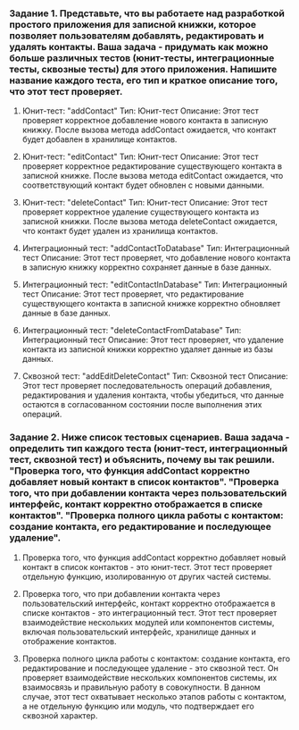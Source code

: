 ### Задание 1. Представьте, что вы работаете над разработкой простого приложения для записной книжки, которое позволяет пользователям добавлять, редактировать и удалять контакты. Ваша задача - придумать как можно больше различных тестов (юнит-тесты, интеграционные тесты, сквозные тесты) для этого приложения. Напишите название каждого теста, его тип и краткое описание того, что этот тест проверяет.


1. Юнит-тест: "addContact"
   Тип: Юнит-тест
   Описание: Этот тест проверяет корректное добавление нового контакта в записную книжку. После вызова метода addContact ожидается, что контакт будет добавлен в хранилище контактов.

2. Юнит-тест: "editContact"
   Тип: Юнит-тест
   Описание: Этот тест проверяет корректное редактирование существующего контакта в записной книжке. После вызова метода editContact ожидается, что соответствующий контакт будет обновлен с новыми данными.

3. Юнит-тест: "deleteContact"
   Тип: Юнит-тест
   Описание: Этот тест проверяет корректное удаление существующего контакта из записной книжки. После вызова метода deleteContact ожидается, что контакт будет удален из хранилища контактов.

4. Интеграционный тест: "addContactToDatabase"
   Тип: Интеграционный тест
   Описание: Этот тест проверяет, что добавление нового контакта в записную книжку корректно сохраняет данные в базе данных.

5. Интеграционный тест: "editContactInDatabase"
   Тип: Интеграционный тест
   Описание: Этот тест проверяет, что редактирование существующего контакта в записной книжке корректно обновляет данные в базе данных.

6. Интеграционный тест: "deleteContactFromDatabase"
   Тип: Интеграционный тест
   Описание: Этот тест проверяет, что удаление контакта из записной книжки корректно удаляет данные из базы данных.

7. Сквозной тест: "addEditDeleteContact"
   Тип: Сквозной тест
   Описание: Этот тест проверяет последовательность операций добавления, редактирования и удаления контакта, чтобы убедиться, что данные остаются в согласованном состоянии после выполнения этих операций.

### Задание 2. Ниже список тестовых сценариев. Ваша задача - определить тип каждого теста (юнит-тест, интеграционный тест, сквозной тест) и объяснить, почему вы так решили. "Проверка того, что функция addContact корректно добавляет новый контакт в список контактов". "Проверка того, что при добавлении контакта через пользовательский интерфейс, контакт корректно отображается в списке контактов". "Проверка полного цикла работы с контактом: создание контакта, его редактирование и последующее удаление".

1. Проверка того, что функция addContact корректно добавляет новый контакт в список контактов - это юнит-тест. Этот тест проверяет отдельную функцию, изолированную от других частей системы.

2. Проверка того, что при добавлении контакта через пользовательский интерфейс, контакт корректно отображается в списке контактов - это интеграционный тест. Этот тест проверяет взаимодействие нескольких модулей или компонентов системы, включая пользовательский интерфейс, хранилище данных и отображение контактов.

3. Проверка полного цикла работы с контактом: создание контакта, его редактирование и последующее удаление - это сквозной тест. 
Он проверяет взаимодействие нескольких компонентов системы, их взаимосвязь и правильную работу в совокупности. В данном случае, этот тест охватывает несколько этапов работы с контактом, а не отдельную функцию или модуль, что подтверждает его сквозной характер.